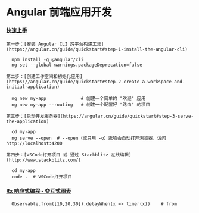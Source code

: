 # Angular 前端应用开发

####   [快速上手](https://angular.cn/guide/quickstart)

    第一步：[安装 Angular CLI 跨平台构建工具](https://angular.cn/guide/quickstart#step-1-install-the-angular-cli)

~~~
  npm install -g @angular/cli
  ng set --global warnings.packageDeprecation=false
~~~

    第二步：[创建工作空间和初始化应用](https://angular.cn/guide/quickstart#step-2-create-a-workspace-and-initial-application)

~~~
  ng new my-app             # 创建一个简单的 "欢迎" 应用
  ng new my-app --routing   # 创建一个配置好 "路由" 的项目
~~~

    第三步：[启动开发服务器](https://angular.cn/guide/quickstart#step-3-serve-the-application)

~~~
  cd my-app
  ng serve --open  # --open（或只用 -o）选项会自动打开浏览器，访问 http://localhost:4200
~~~

    第四步：[VSCode打开项目 或 通过 Stackblitz 在线编辑](http://www.stackblitz.com/)

~~~
  cd my-app
  code .  # VSCode打开项目
~~~


####   [Rx 响应式编程 - 交互式图表](http://rxmarbles.com)

~~~
  Observable.from([10,20,30]).delayWhen(x => timer(x))    # from
  
~~~


